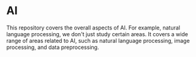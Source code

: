 # AI
This repository covers the overall aspects of AI. For example, natural language processing, we don't just study certain areas. It covers a wide range of areas related to AI, such as natural language processing, image processing, and data preprocessing.
